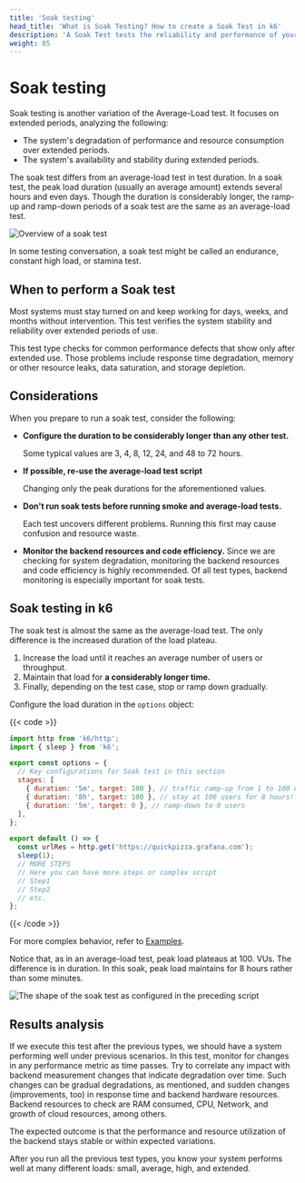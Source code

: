 ```yaml
---
title: 'Soak testing'
head_title: 'What is Soak Testing? How to create a Soak Test in k6'
description: 'A Soak Test tests the reliability and performance of your system over extended periods of use.'
weight: 05
---
```


# Soak testing

Soak testing is another variation of the Average-Load test. It focuses on extended periods, analyzing the following:

- The system's degradation of performance and resource consumption over extended periods.
- The system's availability and stability during extended periods.

The soak test differs from an average-load test in test duration. In a soak test, the peak load duration (usually an average amount) extends several hours and even days.
Though the duration is considerably longer, the ramp-up and ramp-down periods of a soak test are the same as an average-load test.

![Overview of a soak test](/media/docs/k6-oss/chart-soak-test-overview.png)

In some testing conversation, a soak test might be called an endurance, constant high load, or stamina test.

## When to perform a Soak test

Most systems must stay turned on and keep working for days, weeks, and months without intervention. This test verifies the system stability and reliability over extended periods of use.

This test type checks for common performance defects that show only after extended use. Those problems include response time degradation, memory or other resource leaks, data saturation, and storage depletion.

## Considerations

When you prepare to run a soak test, consider the following:

- **Configure the duration to be considerably longer than any other test.**

  Some typical values are 3, 4, 8, 12, 24, and 48 to 72 hours.

- **If possible, re-use the average-load test script**

  Changing only the peak durations for the aforementioned values.

- **Don't run soak tests before running smoke and average-load tests.**

  Each test uncovers different problems.
  Running this first may cause confusion and resource waste.

- **Monitor the backend resources and code efficiency.**
  Since we are checking for system degradation, monitoring the backend resources and code efficiency is highly recommended.
  Of all test types, backend monitoring is especially important for soak tests.

## Soak testing in k6

The soak test is almost the same as the average-load test. The only difference is the increased duration of the load plateau.

1. Increase the load until it reaches an average number of users or throughput.
1. Maintain that load for **a considerably longer time.**
1. Finally, depending on the test case, stop or ramp down gradually.

Configure the load duration in the `options` object:

{{< code >}}

```javascript
import http from 'k6/http';
import { sleep } from 'k6';

export const options = {
  // Key configurations for Soak test in this section
  stages: [
    { duration: '5m', target: 100 }, // traffic ramp-up from 1 to 100 users over 5 minutes.
    { duration: '8h', target: 100 }, // stay at 100 users for 8 hours!!!
    { duration: '5m', target: 0 }, // ramp-down to 0 users
  ],
};

export default () => {
  const urlRes = http.get('https://quickpizza.grafana.com');
  sleep(1);
  // MORE STEPS
  // Here you can have more steps or complex script
  // Step1
  // Step2
  // etc.
};
```

{{< /code >}}

For more complex behavior, refer to [Examples](https://grafana.com/docs/k6/<K6_VERSION>/examples).

Notice that, as in an average-load test, peak load plateaus at 100. VUs.
The difference is in duration.
In this soak, peak load maintains for 8 hours rather than some minutes.

![The shape of the soak test as configured in the preceding script](/media/docs/k6-oss/chart-soak-test-k6-script-example.png)

## Results analysis

If we execute this test after the previous types, we should have a system performing well under previous scenarios. In this test, monitor for changes in any performance metric as time passes. Try to correlate any impact with backend measurement changes that indicate degradation over time. Such changes can be gradual degradations, as mentioned, and sudden changes (improvements, too) in response time and backend hardware resources. Backend resources to check are RAM consumed, CPU, Network, and growth of cloud resources, among others.

The expected outcome is that the performance and resource utilization of the backend stays stable or within expected variations.

After you run all the previous test types, you know your system performs well at many different loads: small, average, high, and extended.
